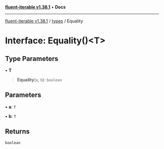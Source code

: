 [**fluent-iterable v1.38.1**](../../README.md) • **Docs**

***

[fluent-iterable v1.38.1](../../README.md) / [types](../README.md) / Equality

# Interface: Equality()\<T\>

## Type Parameters

• **T**

> **Equality**(`a`, `b`): `boolean`

## Parameters

• **a**: `T`

• **b**: `T`

## Returns

`boolean`
